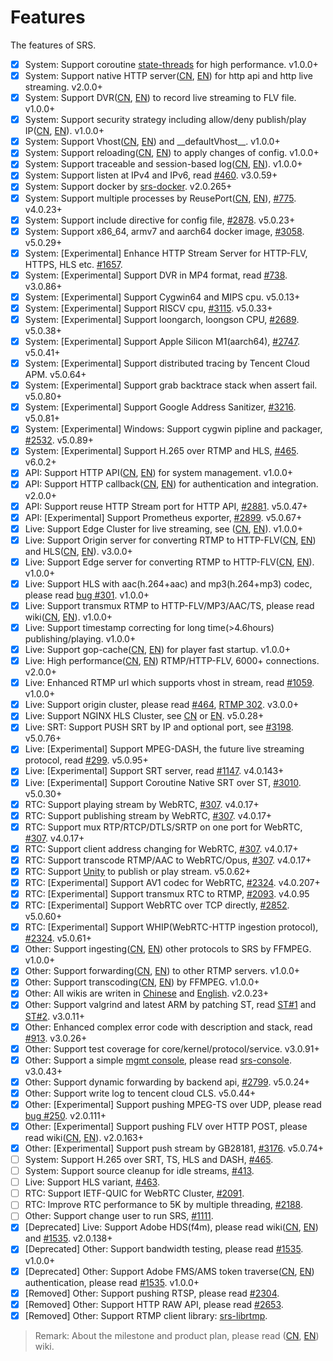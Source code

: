 # Features

The features of SRS.

- [x] System: Support coroutine [state-threads](https://github.com/ossrs/state-threads) for high performance. v1.0.0+
- [x] System: Support native HTTP server([CN](https://ossrs.net/lts/zh-cn/docs/v4/doc/sample-http), [EN](https://ossrs.io/lts/en-us/docs/v4/doc/sample-http)) for http api and http live streaming. v2.0.0+
- [x] System: Support DVR([CN](https://ossrs.net/lts/zh-cn/docs/v4/doc/dvr), [EN](https://ossrs.io/lts/en-us/docs/v4/doc/dvr)) to record live streaming to FLV file. v1.0.0+
- [x] System: Support security strategy including allow/deny publish/play IP([CN](https://ossrs.net/lts/zh-cn/docs/v4/doc/security), [EN](https://ossrs.io/lts/en-us/docs/v4/doc/security)). v1.0.0+
- [x] System: Support Vhost([CN](https://ossrs.net/lts/zh-cn/docs/v4/doc/rtmp-url-vhost), [EN](https://ossrs.io/lts/en-us/docs/v4/doc/rtmp-url-vhost)) and \_\_defaultVhost\_\_. v1.0.0+
- [x] System: Support reloading([CN](https://ossrs.net/lts/zh-cn/docs/v4/doc/reload), [EN](https://ossrs.io/lts/en-us/docs/v4/doc/reload)) to apply changes of config. v1.0.0+
- [x] System: Support traceable and session-based log([CN](https://ossrs.net/lts/zh-cn/docs/v4/doc/log), [EN](https://ossrs.io/lts/en-us/docs/v4/doc/log)). v1.0.0+
- [x] System: Support listen at IPv4 and IPv6, read [#460](https://github.com/ossrs/srs/issues/460). v3.0.59+
- [x] System: Support docker by [srs-docker](https://hub.docker.com/r/ossrs/srs/tags). v2.0.265+
- [x] System: Support multiple processes by ReusePort([CN](https://ossrs.net/lts/zh-cn/docs/v4/doc/reuse-port), [EN](https://ossrs.io/lts/en-us/docs/v4/doc/reuse-port)), [#775](https://github.com/ossrs/srs/issues/775). v4.0.23+
- [x] System: Support include directive for config file, [#2878](https://github.com/ossrs/srs/pull/2878). v5.0.23+
- [x] System: Support x86_64, armv7 and aarch64 docker image, [#3058](https://github.com/ossrs/srs/pull/3058). v5.0.29+
- [x] System: [Experimental] Enhance HTTP Stream Server for HTTP-FLV, HTTPS, HLS etc. [#1657](https://github.com/ossrs/srs/issues/1657).
- [x] System: [Experimental] Support DVR in MP4 format, read [#738](https://github.com/ossrs/srs/issues/738). v3.0.86+
- [x] System: [Experimental] Support Cygwin64 and MIPS cpu. v5.0.13+
- [x] System: [Experimental] Support RISCV cpu, [#3115](https://github.com/ossrs/srs/pull/3115). v5.0.33+
- [x] System: [Experimental] Support loongarch, loongson CPU, [#2689](https://github.com/ossrs/srs/issues/2689).  v5.0.38+
- [x] System: [Experimental] Support Apple Silicon M1(aarch64), [#2747](https://github.com/ossrs/srs/issues/2747). v5.0.41+
- [x] System: [Experimental] Support distributed tracing by Tencent Cloud APM. v5.0.64+
- [x] System: [Experimental] Support grab backtrace stack when assert fail. v5.0.80+
- [x] System: [Experimental] Support Google Address Sanitizer, [#3216](https://github.com/ossrs/srs/issues/3216). v5.0.81+
- [x] System: [Experimental] Windows: Support cygwin pipline and packager, [#2532](https://github.com/ossrs/srs/issues/2532). v5.0.89+
- [x] System: [Experimental] Support H.265 over RTMP and HLS, [#465](https://github.com/ossrs/srs/issues/465). v6.0.2+
- [x] API: Support HTTP API([CN](https://ossrs.net/lts/zh-cn/docs/v4/doc/http-api), [EN](https://ossrs.io/lts/en-us/docs/v4/doc/http-api)) for system management. v1.0.0+
- [x] API: Support HTTP callback([CN](https://ossrs.net/lts/zh-cn/docs/v4/doc/http-callback), [EN](https://ossrs.io/lts/en-us/docs/v4/doc/http-callback)) for authentication and integration. v2.0.0+
- [x] API: Support reuse HTTP Stream port for HTTP API, [#2881](https://github.com/ossrs/srs/issues/2881). v5.0.47+
- [x] API: [Experimental] Support Prometheus exporter, [#2899](https://github.com/ossrs/srs/issues/2899). v5.0.67+
- [x] Live: Support Edge Cluster for live streaming, see ([CN](https://ossrs.net/lts/zh-cn/docs/v4/doc/edge), [EN](https://ossrs.io/lts/en-us/docs/v4/doc/edge)). v1.0.0+
- [x] Live: Support Origin server for converting RTMP to HTTP-FLV([CN](https://ossrs.net/lts/zh-cn/docs/v4/doc/sample-http-flv), [EN](https://ossrs.io/lts/en-us/docs/v4/doc/sample-http-flv)) and HLS([CN](https://ossrs.net/lts/zh-cn/docs/v4/doc/delivery-hls), [EN](https://ossrs.io/lts/en-us/docs/v4/doc/delivery-hls)). v3.0.0+
- [x] Live: Support Edge server for converting RTMP to HTTP-FLV([CN](https://ossrs.net/lts/zh-cn/docs/v4/doc/sample-http-flv), [EN](https://ossrs.io/lts/en-us/docs/v4/doc/sample-http-flv)). v1.0.0+
- [x] Live: Support HLS with aac(h.264+aac) and mp3(h.264+mp3) codec, please read [bug #301](https://github.com/ossrs/srs/issues/301). v1.0.0+
- [x] Live: Support transmux RTMP to HTTP-FLV/MP3/AAC/TS, please read wiki([CN](https://ossrs.net/lts/zh-cn/docs/v4/doc/delivery-http-flv), [EN](https://ossrs.net/lts/zh-cn/docs/v4/doc/delivery-http-flv)). v1.0.0+
- [x] Live: Support timestamp correcting for long time(>4.6hours) publishing/playing. v1.0.0+
- [x] Live: Support gop-cache([CN](https://ossrs.net/lts/zh-cn/docs/v4/doc/low-latency#gop-cache), [EN](https://ossrs.io/lts/en-us/docs/v4/doc/low-latency#gop-cache)) for player fast startup. v1.0.0+
- [x] Live: High performance([CN](https://ossrs.net/lts/zh-cn/docs/v4/doc/performance), [EN](https://ossrs.io/lts/en-us/docs/v4/doc/performance)) RTMP/HTTP-FLV, 6000+ connections. v2.0.0+
- [x] Live: Enhanced RTMP url which supports vhost in stream, read [#1059](https://github.com/ossrs/srs/issues/1059). v1.0.0+
- [x] Live: Support origin cluster, please read [#464](https://github.com/ossrs/srs/issues/464), [RTMP 302](https://github.com/ossrs/srs/issues/92). v3.0.0+
- [x] Live: Support NGINX HLS Cluster, see [CN](https://ossrs.net/lts/zh-cn/docs/v4/doc/sample-hls-cluster) or [EN](https://ossrs.io/lts/en-us/docs/v4/doc/sample-hls-cluster). v5.0.28+
- [x] Live: SRT: Support PUSH SRT by IP and optional port, see [#3198](https://github.com/ossrs/srs/issues/3198). v5.0.76+
- [x] Live: [Experimental] Support MPEG-DASH, the future live streaming protocol, read [#299](https://github.com/ossrs/srs/issues/299). v5.0.95+
- [x] Live: [Experimental] Support SRT server, read [#1147](https://github.com/ossrs/srs/issues/1147). v4.0.143+
- [x] Live: [Experimental] Support Coroutine Native SRT over ST, [#3010](https://github.com/ossrs/srs/pull/3010). v5.0.30+
- [x] RTC: Support playing stream by WebRTC, [#307](https://github.com/ossrs/srs/issues/307). v4.0.17+
- [x] RTC: Support publishing stream by WebRTC, [#307](https://github.com/ossrs/srs/issues/307). v4.0.17+
- [x] RTC: Support mux RTP/RTCP/DTLS/SRTP on one port for WebRTC, [#307](https://github.com/ossrs/srs/issues/307). v4.0.17+
- [x] RTC: Support client address changing for WebRTC, [#307](https://github.com/ossrs/srs/issues/307). v4.0.17+
- [x] RTC: Support transcode RTMP/AAC to WebRTC/Opus, [#307](https://github.com/ossrs/srs/issues/307). v4.0.17+
- [x] RTC: Support [Unity](https://github.com/ossrs/srs-unity) to publish or play stream. v5.0.62+
- [x] RTC: [Experimental] Support AV1 codec for WebRTC, [#2324](https://github.com/ossrs/srs/issues/2324). v4.0.207+
- [x] RTC: [Experimental] Support transmux RTC to RTMP, [#2093](https://github.com/ossrs/srs/issues/2093). v4.0.95
- [x] RTC: [Experimental] Support WebRTC over TCP directly, [#2852](https://github.com/ossrs/srs/issues/2852). v5.0.60+
- [x] RTC: [Experimental] Support WHIP(WebRTC-HTTP ingestion protocol), [#2324](https://github.com/ossrs/srs/issues/2324). v5.0.61+
- [x] Other: Support ingesting([CN](https://ossrs.net/lts/zh-cn/docs/v4/doc/ingest), [EN](https://ossrs.io/lts/en-us/docs/v4/doc/ingest)) other protocols to SRS by FFMPEG. v1.0.0+
- [x] Other: Support forwarding([CN](https://ossrs.net/lts/zh-cn/docs/v4/doc/forward), [EN](https://ossrs.io/lts/en-us/docs/v4/doc/forward)) to other RTMP servers. v1.0.0+
- [x] Other: Support transcoding([CN](https://ossrs.net/lts/zh-cn/docs/v4/doc/ffmpeg), [EN](https://ossrs.io/lts/en-us/docs/v4/doc/ffmpeg)) by FFMPEG. v1.0.0+
- [x] Other: All wikis are writen in [Chinese](https://ossrs.net) and [English](https://ossrs.io). v2.0.23+
- [x] Other: Support valgrind and latest ARM by patching ST, read [ST#1](https://github.com/ossrs/state-threads/issues/1) and [ST#2](https://github.com/ossrs/state-threads/issues/2). v3.0.11+
- [x] Other: Enhanced complex error code with description and stack, read [#913](https://github.com/ossrs/srs/issues/913). v3.0.26+
- [x] Other: Support test coverage for core/kernel/protocol/service. v3.0.91+
- [x] Other: Support a simple [mgmt console](http://ossrs.net/console/), please read [srs-console](https://github.com/ossrs/srs-console). v3.0.43+
- [x] Other: Support dynamic forwarding by backend api, [#2799](https://github.com/ossrs/srs/pull/2799). v5.0.24+
- [x] Other: Support write log to tencent cloud CLS. v5.0.44+
- [x] Other: [Experimental] Support pushing MPEG-TS over UDP, please read [bug #250](https://github.com/ossrs/srs/issues/250). v2.0.111+
- [x] Other: [Experimental] Support pushing FLV over HTTP POST, please read wiki([CN](https://ossrs.net/lts/zh-cn/docs/v4/doc/streamer#push-http-flv-to-srs), [EN](https://ossrs.io/lts/en-us/docs/v4/doc/streamer#push-http-flv-to-srs)). v2.0.163+
- [x] Other: [Experimental] Support push stream by GB28181, [#3176](https://github.com/ossrs/srs/issues/3176). v5.0.74+
- [ ] System: Support H.265 over SRT, TS, HLS and DASH, [#465](https://github.com/ossrs/srs/issues/465).
- [ ] System: Support source cleanup for idle streams, [#413](https://github.com/ossrs/srs/issues/413).
- [ ] Live: Support HLS variant, [#463](https://github.com/ossrs/srs/issues/463).
- [ ] RTC: Support IETF-QUIC for WebRTC Cluster, [#2091](https://github.com/ossrs/srs/issues/2091).
- [ ] RTC: Improve RTC performance to 5K by multiple threading, [#2188](https://github.com/ossrs/srs/issues/2188).
- [ ] Other: Support change user to run SRS, [#1111](https://github.com/ossrs/srs/issues/1111).
- [x] [Deprecated] Live: Support Adobe HDS(f4m), please read wiki([CN](https://ossrs.net/lts/zh-cn/docs/v4/doc/delivery-hds), [EN](https://ossrs.io/lts/en-us/docs/v4/doc/delivery-hds)) and [#1535](https://github.com/ossrs/srs/issues/1535). v2.0.138+
- [x] [Deprecated] Other: Support bandwidth testing, please read [#1535](https://github.com/ossrs/srs/issues/1535). v1.0.0+
- [x] [Deprecated] Other: Support Adobe FMS/AMS token traverse([CN](https://ossrs.net/lts/zh-cn/docs/v4/doc/drm#tokentraverse), [EN](https://ossrs.io/lts/en-us/docs/v4/doc/drm#tokentraverse)) authentication, please read [#1535](https://github.com/ossrs/srs/issues/1535). v1.0.0+
- [x] [Removed] Other: Support pushing RTSP, please read [#2304](https://github.com/ossrs/srs/issues/2304#issuecomment-826009290).
- [x] [Removed] Other: Support HTTP RAW API, please read [#2653](https://github.com/ossrs/srs/issues/2653).
- [x] [Removed] Other: Support RTMP client library: [srs-librtmp](https://github.com/ossrs/srs-librtmp).

> Remark: About the milestone and product plan, please read ([CN](https://ossrs.net/lts/zh-cn/product), [EN](https://ossrs.io/lts/en-us/product)) wiki.

